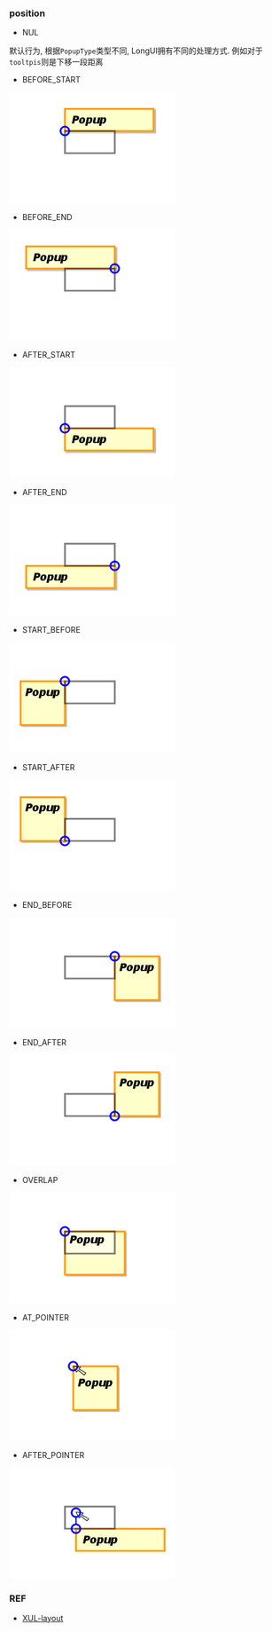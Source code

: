 ### position

 - NUL

  默认行为, 根据```PopupType```类型不同, LongUI拥有不同的处理方式. 例如对于```tooltpis```则是下移一段距离

 - BEFORE_START 

  ![BEFORE_START](./images/BEFORE_START.png)

 - BEFORE_END 

  ![BEFORE_END](./images/BEFORE_END.png)

 - AFTER_START

  ![AFTER_START](./images/AFTER_START.png)

 - AFTER_END

  ![AFTER_END](./images/AFTER_END.png)

 - START_BEFORE

  ![START_BEFORE](./images/START_BEFORE.png)
  
 - START_AFTER

  ![START_AFTER](./images/START_AFTER.png)

 - END_BEFORE

  ![END_BEFORE](./images/END_BEFORE.png)

 - END_AFTER

  ![END_AFTER](./images/END_AFTER.png)

 - OVERLAP

  ![OVERLAP](./images/OVERLAP.png)
  
 - AT_POINTER

  ![AT_POINTER](./images/AT_POINTER.png)

 - AFTER_POINTER

  ![AFTER_POINTER](./images/AFTER_POINTER.png)


### REF
 - [XUL-layout](https://www-archive.mozilla.org/projects/xul/layout)